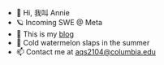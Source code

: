 - 👋 Hi, 我叫 Annie 
- 🪐 Incoming SWE @ Meta
- 💭 This is my [blog][blog-site] 
- 🍉 Cold watermelon slaps in the summer 
- 📫 Contact me at aqs2104@columbia.edu

[blog-site]: anniesui.org

<!--
**breadou-sui/breadou-sui** is a ✨ _special_ ✨ repository because its `README.md` (this file) appears on your GitHub profile.

Here are some ideas to get you started:

- 🔭 I’m currently working on ...
- 🌱 I’m currently learning ...
- 👯 I’m looking to collaborate on ...
- 🤔 I’m looking for help with ...
- 💬 Ask me about ...
- 📫 How to reach me: ...
- 😄 Pronouns: ...
- ⚡ Fun fact: ...
-->
